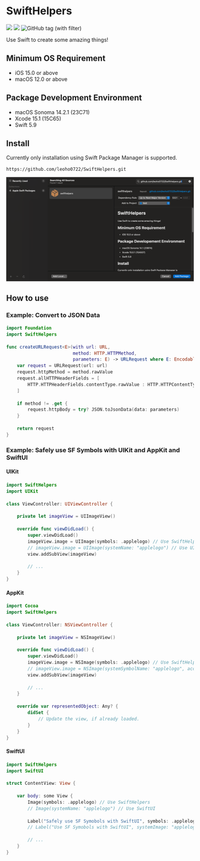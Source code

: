 # SwiftHelpers

[![](https://img.shields.io/endpoint?url=https%3A%2F%2Fswiftpackageindex.com%2Fapi%2Fpackages%2Fleoho0722%2FSwiftHelpers%2Fbadge%3Ftype%3Dswift-versions)](https://swiftpackageindex.com/leoho0722/SwiftHelpers)
[![](https://img.shields.io/endpoint?url=https%3A%2F%2Fswiftpackageindex.com%2Fapi%2Fpackages%2Fleoho0722%2FSwiftHelpers%2Fbadge%3Ftype%3Dplatforms)](https://swiftpackageindex.com/leoho0722/SwiftHelpers)
![GitHub tag (with filter)](https://img.shields.io/github/v/tag/leoho0722/SwiftHelpers?label=Release)

Use Swift to create some amazing things!

## Minimum OS Requirement

* iOS 15.0 or above
* macOS 12.0 or above

## Package Development Environment

* macOS Sonoma 14.2.1 (23C71)
* Xcode 15.1 (15C65)
* Swift 5.9

## Install

Currently only installation using Swift Package Manager is supported.

```git
https://github.com/leoho0722/SwiftHelpers.git
```

![Install](./Assets/Install.png)

## How to use

### Example: Convert to JSON Data

```swift
import Foundation
import SwiftHelpers

func createURLRequest<E>(with url: URL,
                         method: HTTP.HTTPMethod,
                         parameters: E) -> URLRequest where E: Encodable {
    var request = URLRequest(url: url)
    request.httpMethod = method.rawValue
    request.allHTTPHeaderFields = [
        HTTP.HTTPHeaderFields.contentType.rawValue : HTTP.HTTPContentType.json.rawValue
    ]
    
    if method != .get {
        request.httpBody = try? JSON.toJsonData(data: parameters)
    }
    
    return request
}
```

### Example: Safely use SF Symbols with UIKit and AppKit and SwiftUI

#### UIKit

```swift
import SwiftHelpers
import UIKit

class ViewController: UIViewController {
    
    private let imageView = UIImageView()

    override func viewDidLoad() {
        super.viewDidLoad()
        imageView.image = UIImage(symbols: .applelogo) // Use SwiftHelpers
        // imageView.image = UIImage(systemName: "applelogo") // Use UIKit
        view.addSubView(imageView)
        
        // ...
    }
}
```

#### AppKit

```swift
import Cocoa
import SwiftHelpers

class ViewController: NSViewController {
    
    private let imageView = NSImageView()
    
    override func viewDidLoad() {
        super.viewDidLoad()
        imageView.image = NSImage(symbols: .applelogo) // Use SwiftHelpers
        // imageView.image = NSImage(systemSymbolName: "applelogo", accessibilityDescription: nil) // Use AppKit
        view.addSubView(imageView)
        
        // ...
    }

    override var representedObject: Any? {
        didSet {
            // Update the view, if already loaded.
        }
    }
}
```

#### SwiftUI

```swift
import SwiftHelpers
import SwiftUI

struct ContentView: View {
    
    var body: some View {
        Image(symbols: .applelogo) // Use SwiftHelpers
        // Image(systemName: "applelogo") // Use SwiftUI
        
        Label("Safely use SF Symobols with SwiftUI", symbols: .applelogo) // Use SwiftHelpers
        // Label("Use SF Symobols with SwiftUI", systemImage: "applelogo") // Use SwiftUI
        
        // ...
    }
}
```
